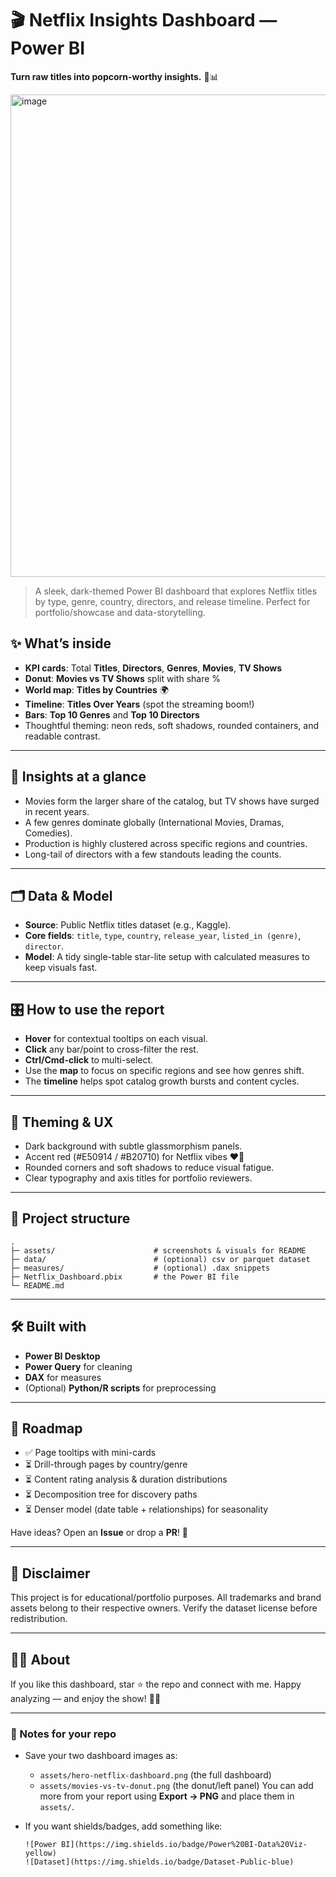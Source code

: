 # 🎬 Netflix Insights Dashboard — Power BI

**Turn raw titles into popcorn-worthy insights.** 🍿📊

<img width="1370" height="772" alt="image" src="https://github.com/user-attachments/assets/a3dcad4d-adb3-4ed4-af70-619bb7d3f318" />


> A sleek, dark-themed Power BI dashboard that explores Netflix titles by type, genre, country, directors, and release timeline. Perfect for portfolio/showcase and data-storytelling.

## ✨ What’s inside

* **KPI cards**: Total **Titles**, **Directors**, **Genres**, **Movies**, **TV Shows**
* **Donut**: **Movies vs TV Shows** split with share %
* **World map**: **Titles by Countries** 🌍
* **Timeline**: **Titles Over Years** (spot the streaming boom!)
* **Bars**: **Top 10 Genres** and **Top 10 Directors**
* Thoughtful theming: neon reds, soft shadows, rounded containers, and readable contrast.

---

## 🧠 Insights at a glance

* Movies form the larger share of the catalog, but TV shows have surged in recent years.
* A few genres dominate globally (International Movies, Dramas, Comedies).
* Production is highly clustered across specific regions and countries.
* Long-tail of directors with a few standouts leading the counts.

---

## 🗂️ Data & Model

* **Source**: Public Netflix titles dataset (e.g., Kaggle).
* **Core fields**: `title`, `type`, `country`, `release_year`, `listed_in (genre)`, `director`.
* **Model**: A tidy single-table star-lite setup with calculated measures to keep visuals fast.

---

## 🎛️ How to use the report

* **Hover** for contextual tooltips on each visual.
* **Click** any bar/point to cross-filter the rest.
* **Ctrl/Cmd-click** to multi-select.
* Use the **map** to focus on specific regions and see how genres shift.
* The **timeline** helps spot catalog growth bursts and content cycles.

---

## 🎨 Theming & UX

* Dark background with subtle glassmorphism panels.
* Accent red (#E50914 / #B20710) for Netflix vibes ❤️‍🔥
* Rounded corners and soft shadows to reduce visual fatigue.
* Clear typography and axis titles for portfolio reviewers.

---

## 🧩 Project structure

```
.
├─ assets/                      # screenshots & visuals for README
├─ data/                        # (optional) csv or parquet dataset
├─ measures/                    # (optional) .dax snippets
├─ Netflix_Dashboard.pbix       # the Power BI file
└─ README.md
```

---

## 🛠️ Built with

* **Power BI Desktop**
* **Power Query** for cleaning
* **DAX** for measures
* (Optional) **Python/R scripts** for preprocessing

---

## 🔮 Roadmap

* ✅ Page tooltips with mini-cards
* ⏳ Drill-through pages by country/genre
* ⏳ Content rating analysis & duration distributions
* ⏳ Decomposition tree for discovery paths
* ⏳ Denser model (date table + relationships) for seasonality

Have ideas? Open an **Issue** or drop a **PR**! 🙌

---

## 📜 Disclaimer

This project is for educational/portfolio purposes. All trademarks and brand assets belong to their respective owners. Verify the dataset license before redistribution.

---

## 🙋‍♀️ About

If you like this dashboard, star ⭐ the repo and connect with me.
Happy analyzing — and enjoy the show! 🍿🎥

---

### 📌 Notes for your repo

* Save your two dashboard images as:

  * `assets/hero-netflix-dashboard.png` (the full dashboard)
  * `assets/movies-vs-tv-donut.png` (the donut/left panel)
    You can add more from your report using **Export → PNG** and place them in `assets/`.
* If you want shields/badges, add something like:

  ```
  ![Power BI](https://img.shields.io/badge/Power%20BI-Data%20Viz-yellow)
  ![Dataset](https://img.shields.io/badge/Dataset-Public-blue)
  ```
